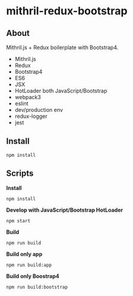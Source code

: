# mithril-redux-bootstrap

## About

Mithril.js + Redux boilerplate with Bootstrap4.

- Mithril.js
- Redux
- Bootstrap4
- ES6
- JSX
- HotLoader both JavaScript/Bootstrap
- webpack3
- eslint
- dev/production env
- redux-logger
- jest

## Install

```
npm install
```

## Scripts

**Install**

```
npm install
```

**Develop with JavaScript/Bootstrap HotLoader**
```
npm start
```

**Build**
```
npm run build
```

**Build only app**
```
npm run build:app
```

**Build only Boostrap4**
```
npm run build:bootstrap
```
